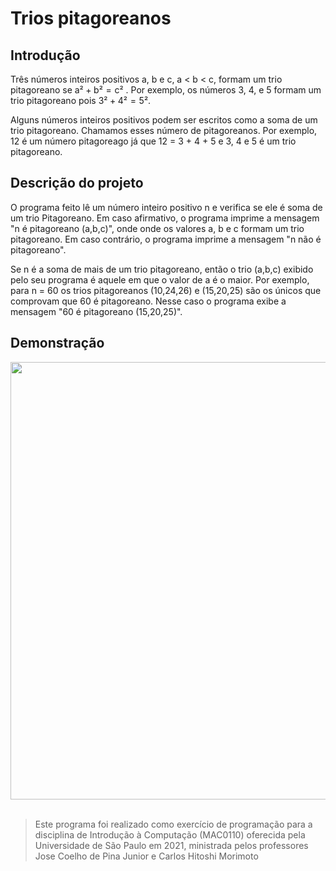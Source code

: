 # Trios pitagoreanos

## Introdução

Três números inteiros positivos a, b e c, a < b < c, formam um trio pitagoreano se a² + b² = c² . Por exemplo, os números 3, 4, e 5 formam um trio pitagoreano pois 3² + 4² = 5². 

Alguns números inteiros positivos podem ser escritos como a soma de um trio pitagoreano. Chamamos esses número de pitagoreanos. Por exemplo, 12 é um número pitagoreago já que 12 = 3 + 4 + 5 e 3, 4 e 5 é um trio pitagoreano.

## Descrição do projeto

O programa feito lê um número inteiro positivo n e verifica se ele é soma de um trio Pitagoreano. Em caso afirmativo, o programa imprime a mensagem "n é pitagoreano (a,b,c)", onde onde os valores a, b e c formam um trio pitagoreano. Em caso contrário, o programa imprime a mensagem "n não é pitagoreano".

Se n é a soma de mais de um trio pitagoreano, então o trio (a,b,c) exibido pelo seu programa é aquele em que o valor de a é o maior. Por exemplo, para n = 60 os trios pitagoreanos (10,24,26) e (15,20,25) são os únicos que comprovam que 60 é pitagoreano. Nesse caso o programa exibe a mensagem "60 é pitagoreano (15,20,25)".

## Demonstração

<div align="center"> <img src="https://user-images.githubusercontent.com/101532054/181859926-9b35bf64-fb1d-49eb-8c20-e72d4ff50692.png" width="700px"> </div>

<br>

> Este programa foi realizado como exercício de programação para a disciplina de Introdução à Computação (MAC0110) oferecida pela Universidade de São Paulo em 2021, ministrada pelos professores Jose Coelho de Pina Junior e Carlos Hitoshi Morimoto
